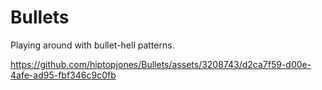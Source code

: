 # Bullets

Playing around with bullet-hell patterns.

https://github.com/hiptopjones/Bullets/assets/3208743/d2ca7f59-d00e-4afe-ad95-fbf346c9c0fb

